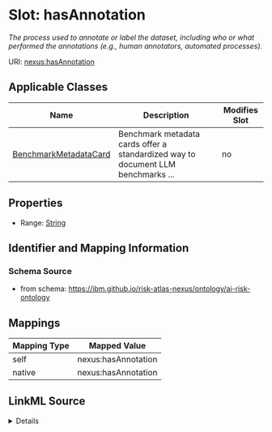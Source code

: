 

# Slot: hasAnnotation


_The process used to annotate or label the dataset, including who or what performed the annotations (e.g., human annotators, automated processes)._





URI: [nexus:hasAnnotation](https://ibm.github.io/risk-atlas-nexus/ontology/hasAnnotation)



<!-- no inheritance hierarchy -->





## Applicable Classes

| Name | Description | Modifies Slot |
| --- | --- | --- |
| [BenchmarkMetadataCard](BenchmarkMetadataCard.md) | Benchmark metadata cards offer a standardized way to document LLM benchmarks ... |  no  |







## Properties

* Range: [String](String.md)





## Identifier and Mapping Information







### Schema Source


* from schema: https://ibm.github.io/risk-atlas-nexus/ontology/ai-risk-ontology




## Mappings

| Mapping Type | Mapped Value |
| ---  | ---  |
| self | nexus:hasAnnotation |
| native | nexus:hasAnnotation |




## LinkML Source

<details>
```yaml
name: hasAnnotation
description: The process used to annotate or label the dataset, including who or what
  performed the annotations (e.g., human annotators, automated processes).
from_schema: https://ibm.github.io/risk-atlas-nexus/ontology/ai-risk-ontology
rank: 1000
alias: hasAnnotation
domain_of:
- BenchmarkMetadataCard
range: string

```
</details>